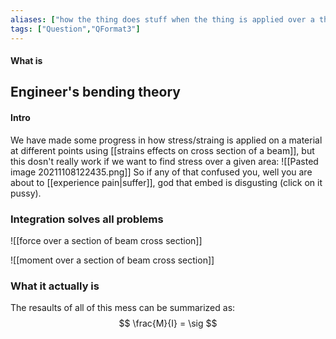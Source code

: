 ```yaml
---
aliases: ["how the thing does stuff when the thing is applied over a thing (thats the technical term)"]
tags: ["Question","QFormat3"]
---
```


#### What is
## Engineer's bending theory
#### Intro
We have made some progress in how stress/straing is applied on a material at different points using [[strains effects on cross section of a beam]], but this dosn't really work if we want to find stress over a given area:
![[Pasted image 20211108122435.png]]
So if any of that confused you, well you are about to [[experience pain|suffer]], god that embed is disgusting (click on it pussy).

### Integration solves all problems
![[force over a section of beam cross section]]

![[moment over a section of beam cross section]]

### What it actually is
The resaults of all of this mess can be summarized as:
$$ \frac{M}{I} = \sig $$